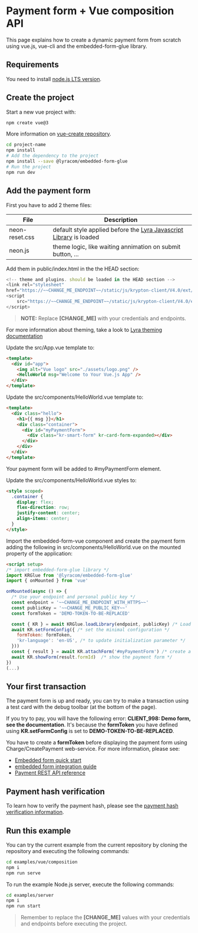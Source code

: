 # Payment form + Vue composition API

This page explains how to create a dynamic payment form from scratch using
vue.js, vue-cli and the embedded-form-glue library.

## Requirements

You need to install [node.js LTS version](https://nodejs.org/en/).

## Create the project

Start a new vue project with:

```bash
npm create vue@3
```

More information on [vue-create repository](https://github.com/vuejs/create-vue).

```bash
cd project-name
npm install
# Add the dependency to the project
npm install --save @lyracom/embedded-form-glue
# Run the project
npm run dev
```

## Add the payment form

First you have to add 2 theme files:

| File              | Description                                                                   |
| ----------------- | ----------------------------------------------------------------------------- |
| neon-reset.css    | default style applied before the [Lyra Javascript Library][js link] is loaded |
| neon.js           | theme logic, like waiting annimation on submit button, ...                    |

Add them in public/index.html in the the HEAD section:

```javascript
<!-- theme and plugins. should be loaded in the HEAD section -->
<link rel="stylesheet"
href="https://~~CHANGE_ME_ENDPOINT~~/static/js/krypton-client/V4.0/ext/neon-reset.css">
<script
    src="https://~~CHANGE_ME_ENDPOINT~~/static/js/krypton-client/V4.0/ext/neon.js">
</script>
```

> **NOTE:** Replace **[CHANGE_ME]** with your credentials and endpoints.

For more information about theming, take a look to [Lyra theming documentation][js themes]

Update the src/App.vue template to:

```html
<template>
  <div id="app">
    <img alt="Vue logo" src="./assets/logo.png" />
    <HelloWorld msg="Welcome to Your Vue.js App" />
  </div>
</template>
```

Update the src/components/HelloWorld.vue template to:

```html
<template>
  <div class="hello">
    <h1>{{ msg }}</h1>
    <div class="container">
      <div id="myPaymentForm">
        <div class="kr-smart-form" kr-card-form-expanded></div>
      </div>
    </div>
  </div>
</template>
```

Your payment form will be added to #myPaymentForm element.

Update the src/components/HelloWorld.vue styles to:

```html
<style scoped>
  .container {
    display: flex;
    flex-direction: row;
    justify-content: center;
    align-items: center;
  }
</style>
```

Import the embedded-form-vue component and create the payment form adding
the following in src/components/HelloWorld.vue on the mounted property of the application:

```html
<script setup>
/* import embedded-form-glue library */
import KRGlue from '@lyracom/embedded-form-glue'
import { onMounted } from 'vue'

onMounted(async () => {  
  /* Use your endpoint and personal public key */
  const endpoint = '~~CHANGE_ME_ENDPOINT_WITH_HTTPS~~'
  const publicKey = '~~CHANGE_ME_PUBLIC_KEY~~'
  const formToken = 'DEMO-TOKEN-TO-BE-REPLACED'

  const { KR } = await KRGlue.loadLibrary(endpoint, publicKey) /* Load the remote library */
  await KR.setFormConfig({ /* set the minimal configuration */
    formToken: formToken,
    'kr-language': 'en-US', /* to update initialization parameter */
  }))
  const { result } = await KR.attachForm('#myPaymentForm') /* create a payment form */
  await KR.showForm(result.formId)  /* show the payment form */
})
(...)
```

## Your first transaction

The payment form is up and ready, you can try to make a transaction using
a test card with the debug toolbar (at the bottom of the page).

If you try to pay, you will have the following error: **CLIENT_998: Demo form, see the documentation**.
It's because the **formToken** you have defined using **KR.setFormConfig** is set to **DEMO-TOKEN-TO-BE-REPLACED**.

You have to create a **formToken** before displaying the payment form using Charge/CreatePayment web-service.
For more information, please see:

- [Embedded form quick start][js quick start]
- [embedded form integration guide][js integration guide]
- [Payment REST API reference][rest api]


## Payment hash verification

To learn how to verify the payment hash, please see the [payment hash verification information](../../server/README.md).

## Run this example

You can try the current example from the current repository by cloning the repository and executing the following commands:

```bash
cd examples/vue/composition
npm i
npm run serve
```

To run the example Node.js server, execute the following commands:

```bash
cd examples/server
npm i
npm run start
```

> Remember to replace the **[CHANGE_ME]** values with your credentials and endpoints before executing the project.

[js link]: https://lyra.com/fr/doc/rest/V4.0/javascript
[js themes]: https://lyra.com/fr/doc/rest/V4.0/javascript/features/themes.html
[js quick start]: https://lyra.com/fr/doc/rest/V4.0/javascript/quick_start_js.html
[js integration guide]: https://lyra.com/fr/doc/rest/V4.0/javascript/guide/start.html
[rest api]: https://lyra.com/fr/doc/rest/V4.0/api/reference.html
